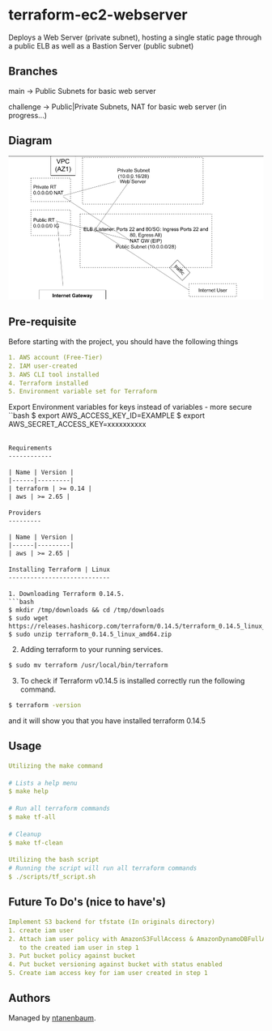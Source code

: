 terraform-ec2-webserver
=======================
Deploys a Web Server (private subnet), hosting a single static page through
a public ELB as well as a Bastion Server (public subnet) 

Branches
--------
main -> Public Subnets for basic web server

challenge -> Public|Private Subnets, NAT for basic web server (in progress...)

Diagram
-------
![alt text](images/webserver_elb.png)

Pre-requisite
-------------
Before starting with the project, you should have the following things

```yaml
1. AWS account (Free-Tier)
2. IAM user-created
3. AWS CLI tool installed
4. Terraform installed
5. Environment variable set for Terraform
```

Export Environment variables for keys instead of variables - more secure
``bash
$ export AWS_ACCESS_KEY_ID=EXAMPLE
$ export AWS_SECRET_ACCESS_KEY=xxxxxxxxxx
```

Requirements
------------

| Name | Version |
|------|---------|
| terraform | >= 0.14 |
| aws | >= 2.65 |

Providers
---------

| Name | Version |
|------|---------|
| aws | >= 2.65 |

Installing Terraform | Linux
----------------------------

1. Downloading Terraform 0.14.5.
```bash
$ mkdir /tmp/downloads && cd /tmp/downloads
$ sudo wget https://releases.hashicorp.com/terraform/0.14.5/terraform_0.14.5_linux_amd64.zip
$ sudo unzip terraform_0.14.5_linux_amd64.zip
```
2. Adding terraform to your running services.
```bash
$ sudo mv terraform /usr/local/bin/terraform
```
3. To check if Terraform v0.14.5 is installed correctly run the following command.
```bash
$ terraform -version
```
and it will show you that you have installed terraform 0.14.5

Usage
-----

```yaml
Utilizing the make command

# Lists a help menu
$ make help

# Run all terraform commands
$ make tf-all

# Cleanup
$ make tf-clean

Utilizing the bash script
# Running the script will run all terraform commands
$ ./scripts/tf_script.sh
```

Future To Do's (nice to have's)
-------------------------------

```yaml
Implement S3 backend for tfstate (In originals directory)
1. create iam user
2. Attach iam user policy with AmazonS3FullAccess & AmazonDynamoDBFullAccess
   to the created iam user in step 1
3. Put bucket policy against bucket
4. Put bucket versioning against bucket with status enabled
5. Create iam access key for iam user created in step 1
```

Authors
-------

Managed by [ntanenbaum](https://github.com/ntanenbaum).

